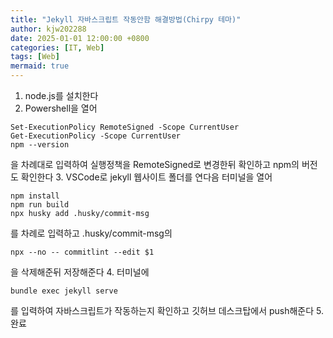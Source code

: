 ```yaml
---
title: "Jekyll 자바스크립트 작동안함 해결방법(Chirpy 테마)"
author: kjw202288
date: 2025-01-01 12:00:00 +0800
categories: [IT, Web]
tags: [Web]
mermaid: true
---
```


1. node.js를 설치한다
2. Powershell을 열어 
```text
Set-ExecutionPolicy RemoteSigned -Scope CurrentUser
Get-ExecutionPolicy -Scope CurrentUser
npm --version
```
을 차례대로 입력하여 실행정책을 RemoteSigned로 변경한뒤 확인하고 npm의 버전도 확인한다
3. VSCode로 jekyll 웹사이트 폴더를 연다음 터미널을 열어
```text
npm install
npm run build
npx husky add .husky/commit-msg
```
를 차례로 입력하고 .husky/commit-msg의
```text
npx --no -- commitlint --edit $1
```
을 삭제해준뒤 저장해준다
4. 터미널에
```text
bundle exec jekyll serve
```
를 입력하여 자바스크립트가 작동하는지 확인하고 깃허브 데스크탑에서 push해준다
5. 완료 